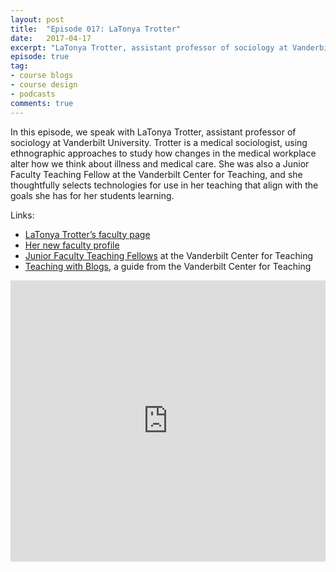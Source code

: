 ```yaml
---
layout: post
title:  "Episode 017: LaTonya Trotter"
date:   2017-04-17
excerpt: "LaTonya Trotter, assistant professor of sociology at Vanderbilt University, discusses how she aligns her technology use with her teaching goals."
episode: true
tag:
- course blogs
- course design
- podcasts
comments: true
---
```


In this episode, we speak with LaTonya Trotter, assistant professor of sociology at Vanderbilt University.  Trotter is a medical sociologist, using ethnographic approaches to study how changes in the medical workplace alter how we think about illness and medical care.  She was also a Junior Faculty Teaching Fellow at the Vanderbilt Center for Teaching, and she thoughtfully selects technologies for use in her teaching that align with the goals she has for her students learning.

Links:
*	[LaTonya Trotter’s faculty page](https://as.vanderbilt.edu/sociology/bio/latonya-trotter)
*	[Her new faculty profile](https://news.vanderbilt.edu/2013/10/07/new-faculty-latonya-trotter/)
*	[Junior Faculty Teaching Fellows](https://cft.vanderbilt.edu/programs/jftf/) at the Vanderbilt Center for Teaching
*	[Teaching with Blogs](https://cft.vanderbilt.edu/teaching-with-blogs/), a guide from the Vanderbilt Center for Teaching

<iframe width="100%" height="450" scrolling="no" frameborder="no" src="https://w.soundcloud.com/player/?url=https%3A//api.soundcloud.com/tracks/317528881%3Fsecret_token%3Ds-Y1va5&amp;auto_play=false&amp;hide_related=false&amp;show_comments=true&amp;show_user=true&amp;show_reposts=false&amp;visual=true"></iframe>
